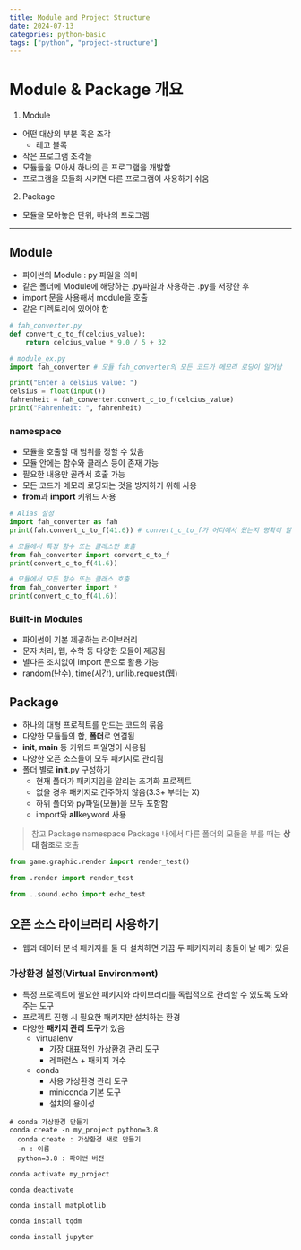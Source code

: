 ```yaml
---
title: Module and Project Structure
date: 2024-07-13
categories: python-basic
tags: ["python", "project-structure"]
---
```


# Module & Package 개요

1. Module

- 어떤 대상의 부분 혹은 조각
  - 레고 블록
- 작은 프로그램 조각들
- 모듈들을 모아서 하나의 큰 프로그램을 개발함
- 프로그램을 모듈화 시키면 다른 프로그램이 사용하기 쉬움

2. Package

- 모듈을 모아놓은 단위, 하나의 프로그램

---

## Module

- 파이썬의 Module : py 파일을 의미
- 같은 폴더에 Module에 해당하는 .py파일과 사용하는 .py를 저장한 후
- import 문을 사용해서 module을 호출
- 같은 디렉토리에 있어야 함

```python
# fah_converter.py
def convert_c_to_f(celcius_value):
    return celcius_value * 9.0 / 5 + 32

# module_ex.py
import fah_converter # 모듈 fah_converter의 모든 코드가 메모리 로딩이 일어남

print("Enter a celsius value: ")
celsius = float(input())
fahrenheit = fah_converter.convert_c_to_f(celcius_value)
print("Fahrenheit: ", fahrenheit)
```

### namespace

- 모듈을 호출할 때 범위를 정할 수 있음
- 모듈 안에는 함수와 클래스 등이 존재 가능
- 필요한 내용만 골라서 호출 가능
- 모든 코드가 메모리 로딩되는 것을 방지하기 위해 사용
- **from**과 **import** 키워드 사용

```python
# Alias 설정
import fah_converter as fah
print(fah.convert_c_to_f(41.6)) # convert_c_to_f가 어디에서 왔는지 명확히 알 수 있는 장점

# 모듈에서 특정 함수 또는 클래스만 호출
from fah_converter import convert_c_to_f
print(convert_c_to_f(41.6))

# 모듈에서 모든 함수 또는 클래스 호출
from fah_converter import *
print(convert_c_to_f(41.6))
```

### Built-in Modules

- 파이썬이 기본 제공하는 라이브러리
- 문자 처리, 웹, 수학 등 다양한 모듈이 제공됨
- 별다른 조치없이 import 문으로 활용 가능
- random(난수), time(시간), urllib.request(웹)

## Package

- 하나의 대형 프로젝트를 만드는 코드의 묶음
- 다양한 모듈들의 합, **폴더**로 연결됨
- **init**, **main** 등 키워드 파일명이 사용됨
- 다양한 오픈 소스들이 모두 패키지로 관리됨
- 폴더 별로 **init**.py 구성하기
  - 현재 폴더가 패키지임을 알리는 초기화 프로젝트
  - 없을 경우 패키지로 간주하지 않음(3.3+ 부터는 X)
  - 하위 폴더와 py파일(모듈)을 모두 포함함
  - import와 **all**keyword 사용

> 참고 Package namespace
> Package 내에서 다른 폴더의 모듈을 부를 때는 **상대 참조**로 호출

```python
from game.graphic.render import render_test()

from .render import render_test

from ..sound.echo import echo_test
```

## 오픈 소스 라이브러리 사용하기

- 웹과 데이터 분석 패키지를 둘 다 설치하면 가끔 두 패키지끼리 충돌이 날 때가 있음

### 가상환경 설정(Virtual Environment)

- 특정 프로젝트에 필요한 패키지와 라이브러리를 독립적으로 관리할 수 있도록 도와주는 도구
- 프로젝트 진행 시 필요한 패키지만 설치하는 환경
- 다양한 **패키지 관리 도구**가 있음
  - virtualenv
    - 가장 대표적인 가상환경 관리 도구
    - 레퍼런스 + 패키지 개수
  - conda
    - 사용 가상환경 관리 도구
    - miniconda 기본 도구
    - 설치의 용이성

```
# conda 가상환경 만들기
conda create -n my_project python=3.8
  conda create : 가상환경 새로 만들기
  -n : 이름
  python=3.8 : 파이썬 버전

conda activate my_project

conda deactivate

conda install matplotlib

conda install tqdm

conda install jupyter
